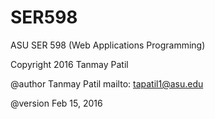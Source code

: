 # SER598
ASU SER 598 (Web Applications Programming)


Copyright 2016 Tanmay Patil

@author   Tanmay Patil    mailto: tapatil1@asu.edu

@version Feb 15, 2016

